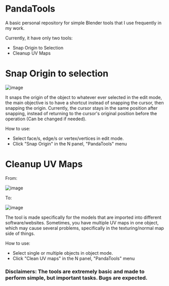 # PandaTools
A basic personal repository for simple Blender tools that I use frequently in my work.

Currently, it have only two tools:
- Snap Origin to Selection
- Cleanup UV Maps

# Snap Origin to selection

![image](https://github.com/AliMusllam/PandaTools/assets/65841337/013ebbb7-569d-4855-bca4-d8c8d979b901)

It snaps the origin of the object to whatever ever selected in the edit mode, the main objective is to have a shortcut instead of snapping the cursor, then snapping the origin. Currently, the cursor stays in the same position after snapping, instead of returning to the cursor's original position before the operation (Can be changed if needed).

How to use:

- Select face/s, edge/s or vertex/vertices in edit mode.
- Click "Snap Origin" in the N panel, "PandaTools" menu

# Cleanup UV Maps

From:

![image](https://github.com/AliMusllam/PandaTools/assets/65841337/2e6151ae-fd7d-4414-8694-ed23b188d330)

To:

![image](https://github.com/AliMusllam/PandaTools/assets/65841337/bf54fd16-e8bf-463b-a6ed-4c571a978591)

The tool is made specifically for the models that are imported into different software/websites. Sometimes, you have multiple UV maps in one object, which may cause several problems, specifically in the texturing/normal map side of things.

How to use:

- Select single or multiple objects in object mode.
- Click "Clean UV maps" in the N panel, "PandaTools" menu

### Disclaimers: The tools are extremely basic and made to perform simple, but important tasks. Bugs are expected.
